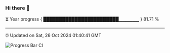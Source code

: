### Hi there 👋

⏳ Year progress { ████████████████████████▁▁▁▁▁▁ } 81.71 %

---

⏰ Updated on Sat, 26 Oct 2024 01:40:41 GMT

![Progress Bar CI](https://github.com/ZhaoGui/ZhaoGui/workflows/Progress%20Bar%20CI/badge.svg)
